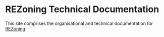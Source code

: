 # REZoning Technical Documentation

This site comprises the organisational and technical documentation for [REZoning](https://https://rezoning.energydata.info/).
